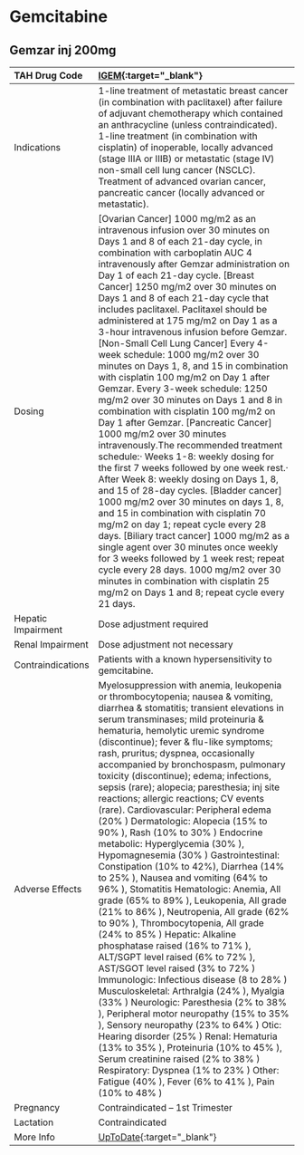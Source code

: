 # Gemcitabine

## Gemzar inj 200mg

| TAH Drug Code      | [IGEM](https://www.tahsda.org.tw/drugs/hissearch.php?drug_code=IGEM){:target="_blank"}                                                                                                                                                                                                                                                                                                                                                                                                                                                                                                                                                                                                                                                                                                                                                                                                                                                                                                                                                                                                                                                                                                                                                                                                                                                                                                                                                                                                                          |
|:-------------------|:----------------------------------------------------------------------------------------------------------------------------------------------------------------------------------------------------------------------------------------------------------------------------------------------------------------------------------------------------------------------------------------------------------------------------------------------------------------------------------------------------------------------------------------------------------------------------------------------------------------------------------------------------------------------------------------------------------------------------------------------------------------------------------------------------------------------------------------------------------------------------------------------------------------------------------------------------------------------------------------------------------------------------------------------------------------------------------------------------------------------------------------------------------------------------------------------------------------------------------------------------------------------------------------------------------------------------------------------------------------------------------------------------------------------------------------------------------------------------------------------------------------|
| Indications        | 1-line treatment of metastatic breast cancer (in combination with paclitaxel) after failure of adjuvant chemotherapy which contained an anthracycline (unless contraindicated). 1-line treatment (in combination with cisplatin) of inoperable, locally advanced (stage IIIA or IIIB) or metastatic (stage IV) non-small cell lung cancer (NSCLC). Treatment of advanced ovarian cancer, pancreatic cancer (locally advanced or metastatic).                                                                                                                                                                                                                                                                                                                                                                                                                                                                                                                                                                                                                                                                                                                                                                                                                                                                                                                                                                                                                                                                    |
| Dosing             | [Ovarian Cancer] 1000 mg/m2 as an intravenous infusion over 30 minutes on Days 1 and 8 of each 21-day cycle, in combination with carboplatin AUC 4 intravenously after Gemzar administration on Day 1 of each 21-day cycle. [Breast Cancer] 1250 mg/m2 over 30 minutes on Days 1 and 8 of each 21-day cycle that includes paclitaxel. Paclitaxel should be administered at 175 mg/m2 on Day 1 as a 3-hour intravenous infusion before Gemzar. [Non-Small Cell Lung Cancer] Every 4-week schedule: 1000 mg/m2 over 30 minutes on Days 1, 8, and 15 in combination with cisplatin 100 mg/m2 on Day 1 after Gemzar. Every 3-week schedule: 1250 mg/m2 over 30 minutes on Days 1 and 8 in combination with cisplatin 100 mg/m2 on Day 1 after Gemzar. [Pancreatic Cancer] 1000 mg/m2 over 30 minutes intravenously.The recommended treatment schedule:‧ Weeks 1-8: weekly dosing for the first 7 weeks followed by one week rest.‧ After Week 8: weekly dosing on Days 1, 8, and 15 of 28-day cycles. [Bladder cancer] 1000 mg/m2 over 30 minutes on days 1, 8, and 15 in combination with cisplatin 70 mg/m2 on day 1; repeat cycle every 28 days. [Biliary tract cancer] 1000 mg/m2 as a single agent over 30 minutes once weekly for 3 weeks followed by 1 week rest; repeat cycle every 28 days. 1000 mg/m2 over 30 minutes in combination with cisplatin 25 mg/m2 on Days 1 and 8; repeat cycle every 21 days.                                                                                                 |
| Hepatic Impairment | Dose adjustment required                                                                                                                                                                                                                                                                                                                                                                                                                                                                                                                                                                                                                                                                                                                                                                                                                                                                                                                                                                                                                                                                                                                                                                                                                                                                                                                                                                                                                                                                                        |
| Renal Impairment   | Dose adjustment not necessary                                                                                                                                                                                                                                                                                                                                                                                                                                                                                                                                                                                                                                                                                                                                                                                                                                                                                                                                                                                                                                                                                                                                                                                                                                                                                                                                                                                                                                                                                   |
| Contraindications  | Patients with a known hypersensitivity to gemcitabine.                                                                                                                                                                                                                                                                                                                                                                                                                                                                                                                                                                                                                                                                                                                                                                                                                                                                                                                                                                                                                                                                                                                                                                                                                                                                                                                                                                                                                                                          |
| Adverse Effects    | Myelosuppression with anemia, leukopenia or thrombocytopenia; nausea & vomiting, diarrhea & stomatitis; transient elevations in serum transminases; mild proteinuria & hematuria, hemolytic uremic syndrome (discontinue); fever & flu-like symptoms; rash, pruritus; dyspnea, occasionally accompanied by bronchospasm, pulmonary toxicity (discontinue); edema; infections, sepsis (rare); alopecia; paresthesia; inj site reactions; allergic reactions; CV events (rare). Cardiovascular: Peripheral edema (20% ) Dermatologic: Alopecia (15% to 90% ), Rash (10% to 30% ) Endocrine metabolic: Hyperglycemia (30% ), Hypomagnesemia (30% ) Gastrointestinal: Constipation (10% to 42%), Diarrhea (14% to 25% ), Nausea and vomiting (64% to 96% ), Stomatitis Hematologic: Anemia, All grade (65% to 89% ), Leukopenia, All grade (21% to 86% ), Neutropenia, All grade (62% to 90% ), Thrombocytopenia, All grade (24% to 85% ) Hepatic: Alkaline phosphatase raised (16% to 71% ), ALT/SGPT level raised (6% to 72% ), AST/SGOT level raised (3% to 72% ) Immunologic: Infectious disease (8 to 28% ) Musculoskeletal: Arthralgia (24% ), Myalgia (33% ) Neurologic: Paresthesia (2% to 38% ), Peripheral motor neuropathy (15% to 35% ), Sensory neuropathy (23% to 64% ) Otic: Hearing disorder (25% ) Renal: Hematuria (13% to 35% ), Proteinuria (10% to 45% ), Serum creatinine raised (2% to 38% ) Respiratory: Dyspnea (1% to 23% ) Other: Fatigue (40% ), Fever (6% to 41% ), Pain (10% to 48% ) |
| Pregnancy          | Contraindicated – 1st Trimester                                                                                                                                                                                                                                                                                                                                                                                                                                                                                                                                                                                                                                                                                                                                                                                                                                                                                                                                                                                                                                                                                                                                                                                                                                                                                                                                                                                                                                                                                 |
| Lactation          | Contraindicated                                                                                                                                                                                                                                                                                                                                                                                                                                                                                                                                                                                                                                                                                                                                                                                                                                                                                                                                                                                                                                                                                                                                                                                                                                                                                                                                                                                                                                                                                                 |
| More Info          | [UpToDate](https://www.uptodate.com/contents/gemcitabine-drug-information){:target="_blank"}                                                                                                                                                                                                                                                                                                                                                                                                                                                                                                                                                                                                                                                                                                                                                                                                                                                                                                                                                                                                                                                                                                                                                                                                                                                                                                                                                                                                                    |

